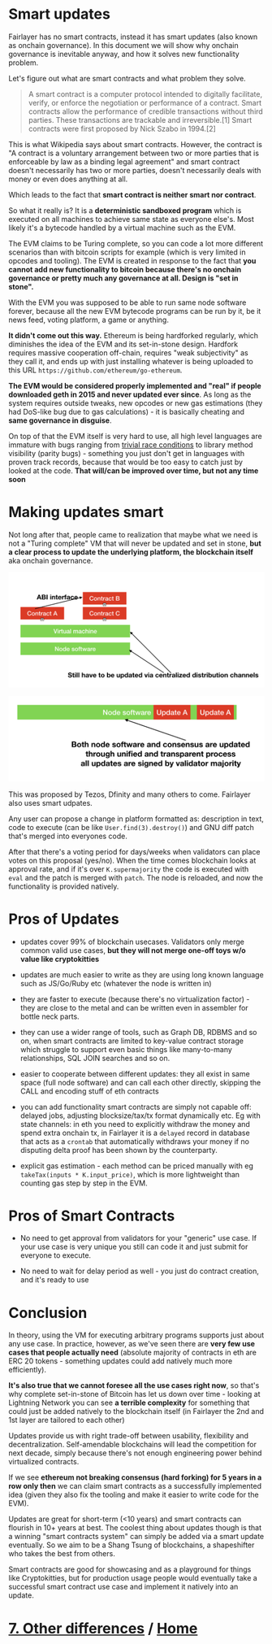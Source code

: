 # Smart updates

Fairlayer has no smart contracts, instead it has smart updates (also known as onchain governance). In this document we will show why onchain governance is inevitable anyway, and how it solves new functionality problem.

Let's figure out what are smart contracts and what problem they solve.

> A smart contract is a computer protocol intended to digitally facilitate, verify, or enforce the negotiation or performance of a contract. Smart contracts allow the performance of credible transactions without third parties. These transactions are trackable and irreversible.[1] Smart contracts were first proposed by Nick Szabo in 1994.[2]

This is what Wikipedia says about smart contracts. However, the contract is "A contract is a voluntary arrangement between two or more parties that is enforceable by law as a binding legal agreement" and smart contract doesn't necessarily has two or more parties, doesn't necessarily deals with money or even does anything at all.

Which leads to the fact that **smart contract is neither smart nor contract**.

So what it really is? It is a **deterministic sandboxed program** which is executed on all machines to achieve same state as everyone else's. Most likely it's a bytecode handled by a virtual machine such as the EVM.

The EVM claims to be Turing complete, so you can code a lot more different scenarios than with bitcoin scripts for example (which is very limited in opcodes and tooling). The EVM is created in response to the fact that **you cannot add new functionality to bitcoin because there's no onchain governance or pretty much any governance at all. Design is "set in stone".**

With the EVM you was supposed to be able to run same node software forever, because all the new EVM bytecode programs can be run by it, be it news feed, voting platform, a game or anything.

**It didn't come out this way.** Ethereum is being hardforked regularly, which diminishes the idea of the EVM and its set-in-stone design. Hardfork requires massive cooperation off-chain, requires "weak subjectivity" as they call it, and ends up with just installing whatever is being uploaded to this URL `https://github.com/ethereum/go-ethereum`.

**The EVM would be considered properly implemented and "real" if people downloaded geth in 2015 and never updated ever since**. As long as the system requires outside tweaks, new opcodes or new gas estimations (they had DoS-like bug due to gas calculations) - it is basically cheating and **same governance in disguise**.

On top of that the EVM itself is very hard to use, all high level languages are immature with bugs ranging from <a href="https://medium.com/@homakov/make-ethereum-blockchain-again-ef73c5b86582">trivial race conditions</a> to library method visibility (parity bugs) - something you just don't get in languages with proven track records, because that would be too easy to catch just by looked at the code. **That will/can be improved over time, but not any time soon**

# Making updates smart

Not long after that, people came to realization that maybe what we need is not a "Turing complete" VM that will never be updated and set in stone, **but a clear process to update the underlying platform, the blockchain itself** aka onchain governance.

![/img/contracts.png](/img/contracts.png)

![/img/updates.png](/img/updates.png)

This was proposed by Tezos, Dfinity and many others to come. Fairlayer also uses smart udpates.

Any user can propose a change in platform formatted as: description in text, code to execute (can be like `User.find(3).destroy()`) and GNU diff patch that's merged into everyones code.

After that there's a voting period for days/weeks when validators can place votes on this proposal (yes/no). When the time comes blockchain looks at approval rate, and if it's over `K.supermajority` the code is executed with `eval` and the patch is merged with `patch`. The node is reloaded, and now the functionality is provided natively.

# Pros of Updates

- updates cover 99% of blockchain usecases. Validators only merge common valid use cases, **but they will not merge one-off toys w/o value like cryptokitties**

- updates are much easier to write as they are using long known language such as JS/Go/Ruby etc (whatever the node is written in)

- they are faster to execute (because there's no virtualization factor) - they are close to the metal and can be written even in assembler for bottle neck parts.

- they can use a wider range of tools, such as Graph DB, RDBMS and so on, when smart contracts are limited to key-value contract storage which struggle to support even basic things like many-to-many relationships, SQL JOIN searches and so on.

- easier to cooperate between different updates: they all exist in same space (full node software) and can call each other directly, skipping the CALL and encoding stuff of eth contracts

- you can add functionality smart contracts are simply not capable off: delayed jobs, adjusting blocksize/tax/tx format dynamically etc. Eg with state channels: in eth you need to explicitly withdraw the money and spend extra onchain tx, in Fairlayer it is a `delayed` record in database that acts as a `crontab` that automatically withdraws your money if no disputing delta proof has been shown by the counterparty.

- explicit gas estimation - each method can be priced manually with eg `takeTax(inputs * K.input_price)`, which is more lightweight than counting gas step by step in the EVM.

# Pros of Smart Contracts

- No need to get approval from validators for your "generic" use case. If your use case is very unique you still can code it and just submit for everyone to execute.

- No need to wait for delay period as well - you just do contract creation, and it's ready to use

# Conclusion

In theory, using the VM for executing arbitrary programs supports just about any use case. In practice, however, as we've seen there are **very few use cases that people actually need** (absolute majority of contracts in eth are ERC 20 tokens - something updates could add natively much more efficiently).

**It's also true that we cannot foresee all the use cases right now**, so that's why complete set-in-stone of Bitcoin has let us down over time - looking at Lightning Network you can see **a terrible complexity** for something that could just be added natively to the blockchain itself (in Fairlayer the 2nd and 1st layer are tailored to each other)

Updates provide us with right trade-off between usability, flexibility and decentralization. Self-amendable blockchains will lead the competition for next decade, simply because there's not enough engineering power behind virtualized contracts.

If we see **ethereum not breaking consensus (hard forking) for 5 years in a row only then** we can claim smart contracts as a successfully implemented idea (given they also fix the tooling and make it easier to write code for the EVM).

Updates are great for short-term (<10 years) and smart contracts can flourish in 10+ years at best. The coolest thing about updates though is that a winning "smart contracts system" can simply be added via a smart update eventually. So we aim to be a Shang Tsung of blockchains, a shapeshifter who takes the best from others.

Smart contracts are good for showcasing and as a playground for things like Cryptokitties, but for production usage people would eventually take a successful smart contract use case and implement it natively into an update.

# [7. Other differences](/07_other_differences.md) / [Home](/README.md)

